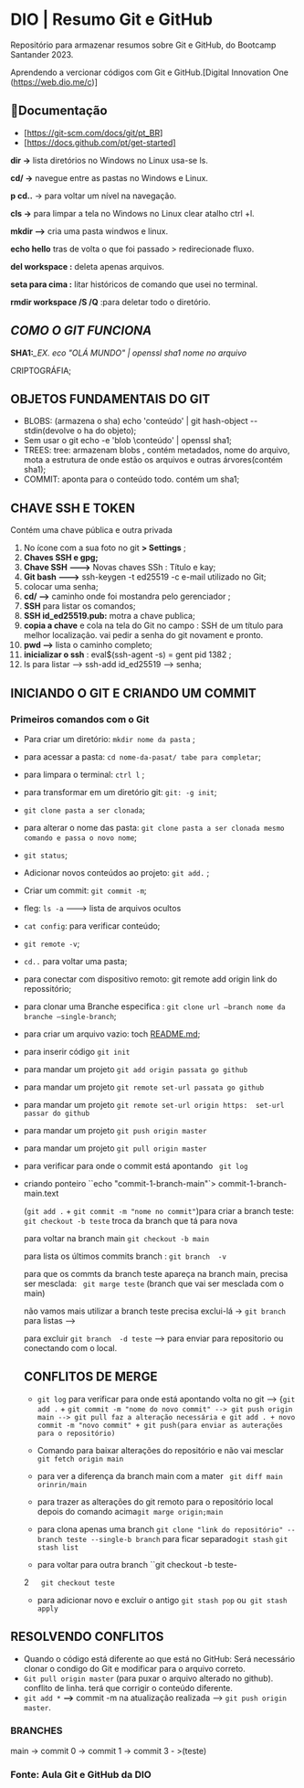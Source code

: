 # **DIO | Resumo Git e GitHub**

Repositório para armazenar resumos sobre Git e GitHub, do Bootcamp Santander 2023.

Aprendendo a vercionar códigos  com Git e  GitHub.[Digital Innovation One (https://web.dio.me/c)]

## **📕Documentação**

- [https://git-scm.com/docs/git/pt_BR]
- [https://docs.github.com/pt/get-started]

**dir ->** lista diretórios no Windows no Linux usa-se ls.

**cd/ ->** navegue entre as pastas no Windows e Linux.

**p cd..** -> para voltar um nível na navegação.

**cls ->** para limpar a tela no Windows no Linux clear atalho ctrl +l.

**mkdir -->** cria uma pasta windwos e linux.

**echo hello** tras de volta o que foi passado > redirecionade fluxo.

**del workspace :** deleta apenas arquivos.

**seta para cima :** litar históricos de comando que usei no terminal.

**rmdir workspace /S /Q** :para deletar todo o diretório.

## ***COMO O GIT FUNCIONA***

**SHA1:***_EX. eco "OLÁ MUNDO" | openssl sha1 nome no arquivo*

CRIPTOGRÁFIA;

## **OBJETOS FUNDAMENTAIS DO GIT**

- BLOBS: (armazena o sha) echo 'conteúdo' | git hash-object --stdin(devolve o ha do objeto);
- Sem usar o git echo -e 'blob \conteúdo' | openssl sha1;
- TREES: tree: armazenam blobs , contém metadados, nome do arquivo, mota a estrutura de onde estão os arquivos e outras árvores(contém sha1);
- COMMIT: aponta para o conteúdo todo. contém um sha1;

## **CHAVE SSH E TOKEN**

Contém uma chave pública e outra privada

1. No ícone com a sua foto no git **> Settings** ;
2. **Chaves SSH e gpg;**
3. **Chave SSH --->** Novas chaves SSh : Título e kay;
4. **Git bash --->** ssh-keygen -t ed25519 -c e-mail utilizado no Git;
5. colocar uma senha;
6. **cd/ -->** caminho onde foi mostandra pelo gerenciador ;
7. **SSH** para listar os comandos;
8. **SSH id_ed25519.pub:** motra a chave publica;
9. **copia a chave** e cola na tela do Git no campo : SSH de um título para melhor localização. vai pedir a senha do git novament e pronto.
10. **pwd -->** lista o caminho completo;
11. **inicializar o ssh** : eval$(ssh-agent -s) = gent pid 1382 ;
12. ls para listar --> ssh-add id_ed25519 --> senha;

## **INICIANDO O GIT E CRIANDO UM COMMIT**

### **Primeiros comandos com o Git**

- Para criar um diretório: `mkdir nome da pasta` ;

- para acessar a pasta: `cd nome-da-pasat/ tabe para completar`;

- para limpara o terminal: `ctrl l` ;

- para transformar em um diretório git: `git: -g init`;

- `git clone pasta a ser clonada`;

- para alterar o nome das pasta: `git clone pasta a ser clonada mesmo comando e passa o novo nome`;

- `git status`;

- Adicionar novos conteúdos ao projeto: `git add.` ;

- Criar um commit: `git commit -m`;

- fleg: `ls -a` ---> lista de arquivos ocultos

- `cat config`: para verificar conteúdo;

- `git remote -v`;

- `cd..` para voltar uma pasta;

- para conectar com dispositivo remoto: git remote add origin link do repossitório;

- para clonar uma Branche especifica : `git clone url —branch nome da branche —single-branch`;

- para criar um arquivo vazio: toch [README.md](http://readme.md/);

- para inserir código `git init`

- para mandar um projeto  `git add origin passata go github`

- para mandar um projeto  `git remote set-url passata go github`

- para mandar um projeto  `git remote set-url origin https:  set-url passar do github`

- para mandar um projeto  `git push origin master`

- para mandar um projeto  `git pull origin master`

- para verificar para onde o commit está apontando `` git log``

- criando ponteiro ``echo "commit-1-branch-main"`> commit-1-branch-main.text

  (``git add .``  + ``git commit -m "nome no commit"``)para criar a branch teste: `` git checkout -b teste`` troca da branch que tá para nova

  para voltar na branch main ``git checkout -b main``

  para lista  os últimos commits branch : ``git branch  -v``

  para que os commts da branch  teste apareça na branch main, precisa ser mesclada:   ` git marge teste` (branch  que vai ser mesclada com o main)

  não vamos mais utilizar a branch teste precisa exclui-lá -> ``git branch ``para listas -->

  para excluir ``git branch  -d teste`` --> para enviar para repositorio ou conectando com o local.

  

  ## CONFLITOS DE MERGE

  - ``git log`` para verificar para onde está apontando  volta no git  --> {``git add .`` + ``git commit -m "nome do novo commit" --> git push origin main --> git pull faz a alteração necessária e git add . + novo commit -m "novo commit" + git push(para enviar as auterações para o repositório)``

  - Comando para  baixar alterações do repositório e não vai mesclar `` git fetch origin main``
  - para ver a diferença da branch main com a mater `` git diff main orinrin/main``
  - para trazer as alterações do git remoto para o repositório local depois do comando acima``git marge origin;main``
  - para clona apenas uma branch ``git clone "link do repositório" --branch teste --single-b branch``   para ficar separado``git stash`` ``git stash list``
  - para voltar para outra branch ``git checkout -b  teste-

  2``   git checkout teste``

  - para adicionar novo e excluir o antigo  ``git stash pop`` ou`` git stash apply``  

  

##   **RESOLVENDO CONFLITOS**

- Quando o código está diferente ao que está no GitHub: Será necessário clonar o condigo do Git e modificar para o arquivo correto.
- `Git pull origin master` (para puxar o arquivo alterado no github). conflito de linha. terá que corrigir o conteúdo diferente.
- `git add *` **-->** commit -m na atualização realizada --> `git push origin master`.



###  **BRANCHES**

main -> commit 0 -> commit 1 -> commit 3 - >(teste)









### **Fonte: Aula Git e GitHub da DIO**